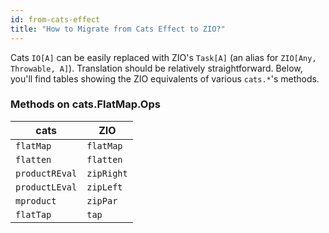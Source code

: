 ```yaml
---
id: from-cats-effect
title: "How to Migrate from Cats Effect to ZIO?"
---
```


Cats `IO[A]` can be easily replaced with ZIO's `Task[A]` (an alias for `ZIO[Any, Throwable, A]`).
Translation should be relatively straightforward. Below, you'll find tables showing the ZIO equivalents of
various `cats.*`'s methods.

### Methods on cats.FlatMap.Ops

| cats           | ZIO        |
|----------------|------------|
| `flatMap`      | `flatMap`  |
| `flatten`      | `flatten`  |
| `productREval` | `zipRight` |
| `productLEval` | `zipLeft`  |
| `mproduct`     | `zipPar`   |
| `flatTap`      | `tap`      |
